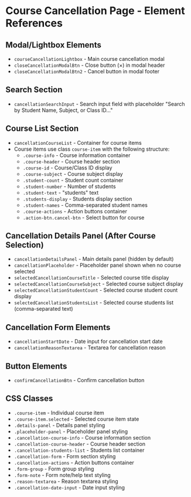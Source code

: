 # Course Cancellation Page - Element References

## Modal/Lightbox Elements
- `courseCancellationLightbox` - Main course cancellation modal
- `closeCancellationModalBtn` - Close button (×) in modal header
- `closeCancellationModalBtn2` - Cancel button in modal footer

## Search Section
- `cancellationSearchInput` - Search input field with placeholder "Search by Student Name, Subject, or Class ID..."

## Course List Section
- `cancellationCourseList` - Container for course items
- Course items use class `course-item` with the following structure:
  - `.course-info` - Course information container
  - `.course-header` - Course header section
  - `.course-id` - Course/Class ID display
  - `.course-subject` - Course subject display
  - `.student-count` - Student count container
  - `.student-number` - Number of students
  - `.student-text` - "students" text
  - `.students-display` - Students display section
  - `.student-names` - Comma-separated student names
  - `.course-actions` - Action buttons container
  - `.action-btn.cancel-btn` - Select button for course

## Cancellation Details Panel (After Course Selection)
- `cancellationDetailsPanel` - Main details panel (hidden by default)
- `cancellationPlaceholder` - Placeholder panel shown when no course selected
- `selectedCancellationCourseTitle` - Selected course title display
- `selectedCancellationCourseSubject` - Selected course subject display
- `selectedCancellationStudentCount` - Selected course student count display
- `selectedCancellationStudentsList` - Selected course students list (comma-separated text)

## Cancellation Form Elements
- `cancellationStartDate` - Date input for cancellation start date
- `cancellationReasonTextarea` - Textarea for cancellation reason

## Button Elements
- `confirmCancellationBtn` - Confirm cancellation button

## CSS Classes
- `.course-item` - Individual course item
- `.course-item.selected` - Selected course item state
- `.details-panel` - Details panel styling
- `.placeholder-panel` - Placeholder panel styling
- `.cancellation-course-info` - Course information section
- `.cancellation-course-header` - Course header section
- `.cancellation-students-list` - Students list container
- `.cancellation-form` - Form section styling
- `.cancellation-actions` - Action buttons container
- `.form-group` - Form group styling
- `.form-note` - Form note/help text styling
- `.reason-textarea` - Reason textarea styling
- `.cancellation-date-input` - Date input styling